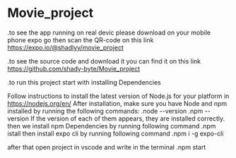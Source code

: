 # Movie_project
.to see the app running on real devic please download on your mobile phone expo go then
scan the QR-code on this link https://expo.io/@shadlyy/movie_project

.to see the source code and download it you can find it on this link https://github.com/shady-byte/Movie_project

.to run this project start with installing Dependencies

Follow instructions to install the latest version of Node.js for your platform in https://nodejs.org/en/ After installation, make sure you have Node and npm installed by running the following commands:
.node --version
.npm --version
If the version of each of them appears, they are installed correctly.
then we install npm Dependencies by running following command
.npm istall
then install expo cli by running following command
.npm i -g expo-cli

after that open project in vscode and write in the terminal 
.npm start
